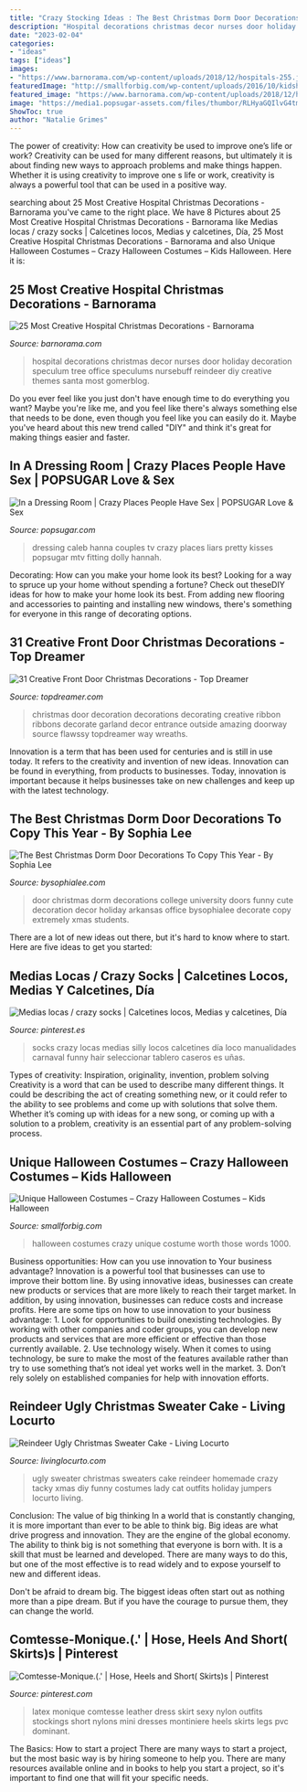 ```yaml
---
title: "Crazy Stocking Ideas : The Best Christmas Dorm Door Decorations To Copy This Year"
description: "Hospital decorations christmas decor nurses door holiday decoration speculum tree office speculums nursebuff reindeer diy creative themes santa most gomerblog"
date: "2023-02-04"
categories:
- "ideas"
tags: ["ideas"]
images:
- "https://www.barnorama.com/wp-content/uploads/2018/12/hospitals-255.jpg"
featuredImage: "http://smallforbig.com/wp-content/uploads/2016/10/kidshalloweencostumes5.jpg"
featured_image: "https://www.barnorama.com/wp-content/uploads/2018/12/hospitals-255.jpg"
image: "https://media1.popsugar-assets.com/files/thumbor/RLHyaGQIlvG4tmwHTPkw-hRI800/fit-in/728xorig/filters:format_auto-!!-:strip_icc-!!-/2015/05/07/991/n/3019466/c0cdbefec89da046_Fitting-Room/i/Dressing-Room.gif"
ShowToc: true
author: "Natalie Grimes"
---
```



The power of creativity: How can creativity be used to improve one’s life or work?
Creativity can be used for many different reasons, but ultimately it is about finding new ways to approach problems and make things happen. Whether it is using creativity to improve one s life or work, creativity is always a powerful tool that can be used in a positive way.

	

		
searching about 25 Most Creative Hospital Christmas Decorations - Barnorama you've came to the right place. We have 8 Pictures about 25 Most Creative Hospital Christmas Decorations - Barnorama like Medias locas / crazy socks | Calcetines locos, Medias y calcetines, Día, 25 Most Creative Hospital Christmas Decorations - Barnorama and also Unique Halloween Costumes – Crazy Halloween Costumes – Kids Halloween. Here it is:
		
    
## 25 Most Creative Hospital Christmas Decorations - Barnorama

<img loading=lazy src="https://www.barnorama.com/wp-content/uploads/2018/12/hospitals-255.jpg" onerror="this.onerror=null;this.src='https://tse2.mm.bing.net/th?id=OIP.9PccmiMCrkWBSXb0q3V7xQHaJ4&amp;pid=15.1';" alt="25 Most Creative Hospital Christmas Decorations - Barnorama">

_Source: barnorama.com_

>hospital decorations christmas decor nurses door holiday decoration speculum tree office speculums nursebuff reindeer diy creative themes santa most gomerblog. 

	

Do you ever feel like you just don't have enough time to do everything you want? Maybe you're like me, and you feel like there's always something else that needs to be done, even though you feel like you can easily do it. Maybe you've heard about this new trend called "DIY" and think it's great for making things easier and faster.

    
## In A Dressing Room | Crazy Places People Have Sex | POPSUGAR Love &amp; Sex

<img loading=lazy src="https://media1.popsugar-assets.com/files/thumbor/RLHyaGQIlvG4tmwHTPkw-hRI800/fit-in/728xorig/filters:format_auto-!!-:strip_icc-!!-/2015/05/07/991/n/3019466/c0cdbefec89da046_Fitting-Room/i/Dressing-Room.gif" onerror="this.onerror=null;this.src='https://tse1.mm.bing.net/th?id=OIP.O-5_BIODQmXKIEzgAMADvgHaDl&amp;pid=15.1';" alt="In a Dressing Room | Crazy Places People Have Sex | POPSUGAR Love &amp; Sex">

_Source: popsugar.com_

>dressing caleb hanna couples tv crazy places liars pretty kisses popsugar mtv fitting dolly hannah. 

	

Decorating: How can you make your home look its best?
Looking for a way to spruce up your home without spending a fortune? Check out theseDIY ideas for how to make your home look its best. From adding new flooring and accessories to painting and installing new windows, there's something for everyone in this range of decorating options.

    
## 31 Creative Front Door Christmas Decorations - Top Dreamer

<img loading=lazy src="https://topdreamer.com/wp-content/uploads/2013/12/Christmas-front-door-decoration-1-634x847.jpg" onerror="this.onerror=null;this.src='https://tse3.mm.bing.net/th?id=OIP.IAP1eOCgLj6qJWWm4o99KwHaJ5&amp;pid=15.1';" alt="31 Creative Front Door Christmas Decorations - Top Dreamer">

_Source: topdreamer.com_

>christmas door decoration decorations decorating creative ribbon ribbons decorate garland decor entrance outside amazing doorway source flawssy topdreamer way wreaths. 

	

Innovation is a term that has been used for centuries and is still in use today. It refers to the creativity and invention of new ideas. Innovation can be found in everything, from products to businesses. Today, innovation is important because it helps businesses take on new challenges and keep up with the latest technology.

    
## The Best Christmas Dorm Door Decorations To Copy This Year - By Sophia Lee

<img loading=lazy src="https://bysophialee.com/wp-content/uploads/2018/10/funny-christmas-dorm-door-decor.jpg" onerror="this.onerror=null;this.src='https://tse4.mm.bing.net/th?id=OIP.toGr94aJMjMhVRx84fJPrQHaNK&amp;pid=15.1';" alt="The Best Christmas Dorm Door Decorations To Copy This Year - By Sophia Lee">

_Source: bysophialee.com_

>door christmas dorm decorations college university doors funny cute decoration decor holiday arkansas office bysophialee decorate copy extremely xmas students. 

	

There are a lot of new ideas out there, but it's hard to know where to start. Here are five ideas to get you started: 

    
## Medias Locas / Crazy Socks | Calcetines Locos, Medias Y Calcetines, Día

<img loading=lazy src="https://i.pinimg.com/originals/14/fd/2d/14fd2de5186bddbbc2b7add9b9bb75b0.jpg" onerror="this.onerror=null;this.src='https://tse2.mm.bing.net/th?id=OIP.mkZ5hG-g9aqcPejOZmeC0wHaJ4&amp;pid=15.1';" alt="Medias locas / crazy socks | Calcetines locos, Medias y calcetines, Día">

_Source: pinterest.es_

>socks crazy locas medias silly locos calcetines día loco manualidades carnaval funny hair seleccionar tablero caseros es uñas. 

	

Types of creativity: Inspiration, originality, invention, problem solving
Creativity is a word that can be used to describe many different things. It could be describing the act of creating something new, or it could refer to the ability to see problems and come up with solutions that solve them. Whether it’s coming up with ideas for a new song, or coming up with a solution to a problem, creativity is an essential part of any problem-solving process.

    
## Unique Halloween Costumes – Crazy Halloween Costumes – Kids Halloween

<img loading=lazy src="http://smallforbig.com/wp-content/uploads/2016/10/kidshalloweencostumes5.jpg" onerror="this.onerror=null;this.src='https://tse3.mm.bing.net/th?id=OIP.TtOnO5aNNj1V0cLINZiIwgHaKf&amp;pid=15.1';" alt="Unique Halloween Costumes – Crazy Halloween Costumes – Kids Halloween">

_Source: smallforbig.com_

>halloween costumes crazy unique costume worth those words 1000. 

	

Business opportunities: How can you use innovation to Your business advantage?
Innovation is a powerful tool that businesses can use to improve their bottom line. By using innovative ideas, businesses can create new products or services that are more likely to reach their target market. In addition, by using innovation, businesses can reduce costs and increase profits. Here are some tips on how to use innovation to your business advantage: 1. Look for opportunities to build onexisting technologies. By working with other companies and coder groups, you can develop new products and services that are more efficient or effective than those currently available. 2. Use technology wisely. When it comes to using technology, be sure to make the most of the features available rather than try to use something that’s not ideal yet works well in the market. 3. Don’t rely solely on established companies for help with innovation efforts.

    
## Reindeer Ugly Christmas Sweater Cake - Living Locurto

<img loading=lazy src="https://www.livinglocurto.com/wp-content/uploads/2017/12/Ugly-Christmas-Sweater-Party-Ideas-Crazy-Cat-Lady-Living-Locurto.png" onerror="this.onerror=null;this.src='https://tse1.mm.bing.net/th?id=OIP.29Owv0cWVm0RUUq_eOp1DwHaKy&amp;pid=15.1';" alt="Reindeer Ugly Christmas Sweater Cake - Living Locurto">

_Source: livinglocurto.com_

>ugly sweater christmas sweaters cake reindeer homemade crazy tacky xmas diy funny costumes lady cat outfits holiday jumpers locurto living. 

	

Conclusion: The value of big thinking
In a world that is constantly changing, it is more important than ever to be able to think big. Big ideas are what drive progress and innovation. They are the engine of the global economy.
The ability to think big is not something that everyone is born with. It is a skill that must be learned and developed. There are many ways to do this, but one of the most effective is to read widely and to expose yourself to new and different ideas.

Don't be afraid to dream big. The biggest ideas often start out as nothing more than a pipe dream. But if you have the courage to pursue them, they can change the world.

    
## Comtesse-Monique.(.&#039; | Hose, Heels And Short( Skirts)s | Pinterest

<img loading=lazy src="https://s-media-cache-ak0.pinimg.com/736x/7f/fa/97/7ffa97790fe11119669f4aa68e640302.jpg" onerror="this.onerror=null;this.src='https://tse2.mm.bing.net/th?id=OIP.h8XaMlP7lIK9J8UDGt183QHaLI&amp;pid=15.1';" alt="Comtesse-Monique.(.&#039; | Hose, Heels and Short( Skirts)s | Pinterest">

_Source: pinterest.com_

>latex monique comtesse leather dress skirt sexy nylon outfits stockings short nylons mini dresses montiniere heels skirts legs pvc dominant. 

	

The Basics: How to start a project
There are many ways to start a project, but the most basic way is by hiring someone to help you. There are many resources available online and in books to help you start a project, so it's important to find one that will fit your specific needs.

